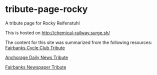 # tribute-page-rocky
A tribute page for Rocky Reifenstuhl


This is hosted on http://chemical-railway.surge.sh/

The content for this site was summarized from the following resources:
[Fairbanks Cycle Club Tribute](https://www.fairbankscycleclub.org/fairbankscycleclub/wp-content/uploads/2017/05/AGSRockyTribute.pdf)

[Anchorage Daily News Tribute](https://www.adn.com/adventure/article/legend-alaska-adventure-sports-rocky-reifenstuhl-dead-61/2014/02/03/)

[Fairbanks Newspaper Tribute](http://www.newsminer.com/features/outdoors/the-passing-of-an-alaska-legend-rocky-reifenstuhl/article_9898f21e-8fbc-11e3-9652-0017a43b2370.html)
